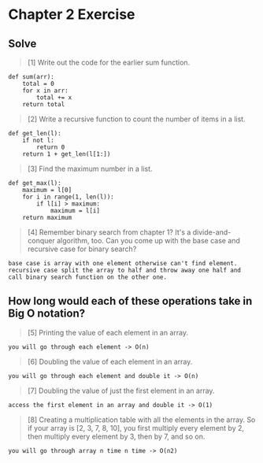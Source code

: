 # Chapter 2 Exercise

## Solve
> [1] Write out the code for the earlier sum function.
```
def sum(arr):
    total = 0
    for x in arr:
        total += x
    return total
```

> [2] Write a recursive function to count the number of items in a list.
```
def get_len(l):
    if not l:
        return 0
    return 1 + get_len(l[1:])
```

> [3] Find the maximum number in a list.
```
def get_max(l):
    maximum = l[0]
    for i in range(1, len(l)):
        if l[i] > maximum:
            maximum = l[i]
    return maximum
```

> [4] Remember binary search from chapter 1? It's a divide-and-conquer
algorithm, too. Can you come up with the base case and recursive
case for binary search?
```
base case is array with one element otherwise can't find element.
recursive case split the array to half and throw away one half and 
call binary search function on the other one.
```

## How long would each of these operations take in Big O notation?
> [5] Printing the value of each element in an array.
```
you will go through each element -> O(n)
```

> [6] Doubling the value of each element in an array.
```
you will go through each element and double it -> O(n)
```

> [7] Doubling the value of just the first element in an array.
```
access the first element in an array and double it -> O(1)
```

> [8] Creating a multiplication table with all the elements in the array. So
if your array is [2, 3, 7, 8, 10], you first multiply every element by 2,
then multiply every element by 3, then by 7, and so on.
```
you will go through array n time n time -> O(n2)
```